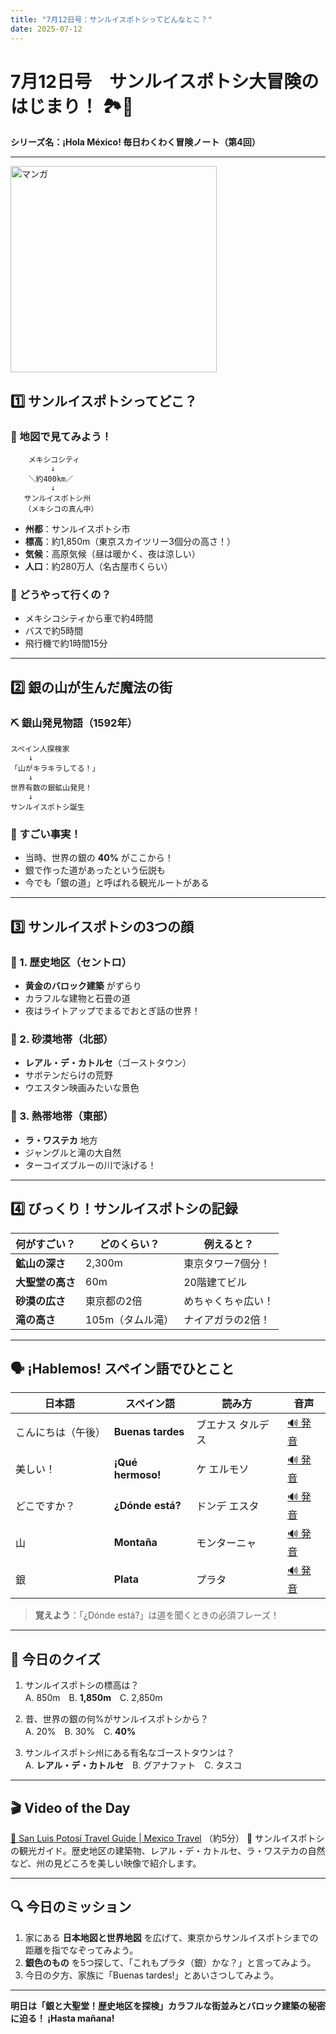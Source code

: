 ```yaml
---
title: "7月12日号：サンルイスポトシってどんなとこ？"
date: 2025-07-12
---
```


# 7月12日号　サンルイスポトシ大冒険のはじまり！ 🏞️🏰
**シリーズ名：¡Hola México! 毎日わくわく冒険ノート（第4回）**

---
<img src="/mexico-articles/assets/2025-07-12-comic.png" alt="マンガ" width="330" />

## 1️⃣ サンルイスポトシってどこ？

### 📍 地図で見てみよう！
```
    メキシコシティ
         ↓
    ＼約400km／
         ↓
   サンルイスポトシ州
   （メキシコの真ん中）
```

- **州都**：サンルイスポトシ市
- **標高**：約1,850m（東京スカイツリー3個分の高さ！）
- **気候**：高原気候（昼は暖かく、夜は涼しい）
- **人口**：約280万人（名古屋市くらい）

### 🚗 どうやって行くの？
- メキシコシティから車で約4時間
- バスで約5時間
- 飛行機で約1時間15分

---

## 2️⃣ 銀の山が生んだ魔法の街

### ⛏️ 銀山発見物語（1592年）
```
スペイン人探検家
    ↓
「山がキラキラしてる！」
    ↓
世界有数の銀鉱山発見！
    ↓
サンルイスポトシ誕生
```

### 💎 すごい事実！
- 当時、世界の銀の **40%** がここから！
- 銀で作った道があったという伝説も
- 今でも「銀の道」と呼ばれる観光ルートがある

---

## 3️⃣ サンルイスポトシの3つの顔

### 🏰 1. 歴史地区（セントロ）
- **黄金のバロック建築** がずらり
- カラフルな建物と石畳の道
- 夜はライトアップでまるでおとぎ話の世界！

### 🌵 2. 砂漠地帯（北部）
- **レアル・デ・カトルセ**（ゴーストタウン）
- サボテンだらけの荒野
- ウエスタン映画みたいな景色

### 🌴 3. 熱帯地帯（東部）
- **ラ・ワステカ** 地方
- ジャングルと滝の大自然
- ターコイズブルーの川で泳げる！

---

## 4️⃣ びっくり！サンルイスポトシの記録

| 何がすごい？ | どのくらい？ | 例えると？ |
|------------|------------|----------|
| **鉱山の深さ** | 2,300m | 東京タワー7個分！ |
| **大聖堂の高さ** | 60m | 20階建てビル |
| **砂漠の広さ** | 東京都の2倍 | めちゃくちゃ広い！ |
| **滝の高さ** | 105m（タムル滝） | ナイアガラの2倍！ |

---

## 🗣️ ¡Hablemos! スペイン語でひとこと

| 日本語 | スペイン語 | 読み方 | 音声 |
|--------|------------|--------|------|
| こんにちは（午後） | **Buenas tardes** | ブエナス タルデス | [🔊 発音](https://www.spanishdict.com/pronunciation/buenas%20tardes) |
| 美しい！ | **¡Qué hermoso!** | ケ エルモソ | [🔊 発音](https://www.spanishdict.com/pronunciation/qué%20hermoso) |
| どこですか？ | **¿Dónde está?** | ドンデ エスタ | [🔊 発音](https://www.spanishdict.com/pronunciation/dónde%20está) |
| 山 | **Montaña** | モンターニャ | [🔊 発音](https://www.spanishdict.com/pronunciation/montaña) |
| 銀 | **Plata** | プラタ | [🔊 発音](https://www.spanishdict.com/pronunciation/plata) |

> **覚えよう**：「¿Dónde está?」は道を聞くときの必須フレーズ！

---

## 🎲 今日のクイズ

1. サンルイスポトシの標高は？  
   A. 850m　B. **1,850m**　C. 2,850m

2. 昔、世界の銀の何%がサンルイスポトシから？  
   A. 20%　B. 30%　C. **40%**

3. サンルイスポトシ州にある有名なゴーストタウンは？  
   A. **レアル・デ・カトルセ**　B. グアナファト　C. タスコ

---

## 🎬 Video of the Day
[🔗 San Luis Potosí Travel Guide | Mexico Travel](https://www.youtube.com/watch?v=ZInjsZuTSww) （約5分）
📝 サンルイスポトシの観光ガイド。歴史地区の建築物、レアル・デ・カトルセ、ラ・ワステカの自然など、州の見どころを美しい映像で紹介します。

---

## 🔍 今日のミッション

1. 家にある **日本地図と世界地図** を広げて、東京からサンルイスポトシまでの距離を指でなぞってみよう。
2. **銀色のもの** を5つ探して、「これもプラタ（銀）かな？」と言ってみよう。
3. 今日の夕方、家族に「Buenas tardes!」とあいさつしてみよう。

---

**明日は「銀と大聖堂！歴史地区を探検」カラフルな街並みとバロック建築の秘密に迫る！ ¡Hasta mañana!**